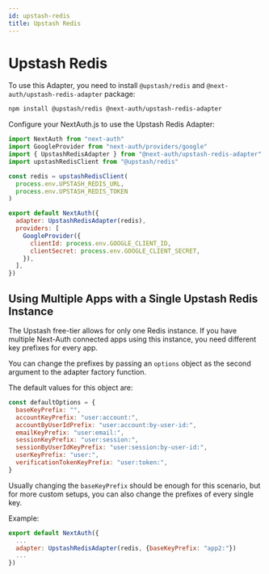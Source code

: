 ```yaml
---
id: upstash-redis
title: Upstash Redis
---
```


# Upstash Redis

To use this Adapter, you need to install `@upstash/redis` and `@next-auth/upstash-redis-adapter` package:

```bash npm2yarn
npm install @upstash/redis @next-auth/upstash-redis-adapter
```

Configure your NextAuth.js to use the Upstash Redis Adapter:

```javascript title="pages/api/auth/[...nextauth].js"
import NextAuth from "next-auth"
import GoogleProvider from "next-auth/providers/google"
import { UpstashRedisAdapter } from "@next-auth/upstash-redis-adapter"
import upstashRedisClient from "@upstash/redis"

const redis = upstashRedisClient(
  process.env.UPSTASH_REDIS_URL,
  process.env.UPSTASH_REDIS_TOKEN
)

export default NextAuth({
  adapter: UpstashRedisAdapter(redis),
  providers: [
    GoogleProvider({
      clientId: process.env.GOOGLE_CLIENT_ID,
      clientSecret: process.env.GOOGLE_CLIENT_SECRET,
    }),
  ],
})
```

## Using Multiple Apps with a Single Upstash Redis Instance

The Upstash free-tier allows for only one Redis instance. If you have multiple Next-Auth connected apps using this instance, you need different key prefixes for every app.

You can change the prefixes by passing an `options` object as the second argument to the adapter factory function.

The default values for this object are:

```js
const defaultOptions = {
  baseKeyPrefix: "",
  accountKeyPrefix: "user:account:",
  accountByUserIdPrefix: "user:account:by-user-id:",
  emailKeyPrefix: "user:email:",
  sessionKeyPrefix: "user:session:",
  sessionByUserIdKeyPrefix: "user:session:by-user-id:",
  userKeyPrefix: "user:",
  verificationTokenKeyPrefix: "user:token:",
}
```

Usually changing the `baseKeyPrefix` should be enough for this scenario, but for more custom setups, you can also change the prefixes of every single key.

Example:

```js
export default NextAuth({
  ...
  adapter: UpstashRedisAdapter(redis, {baseKeyPrefix: "app2:"})
  ...
})
```
